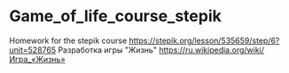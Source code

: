 # Game_of_life_course_stepik
Homework for the stepik course https://stepik.org/lesson/535659/step/6?unit=528765
Разработка игры "Жизнь" https://ru.wikipedia.org/wiki/Игра_«Жизнь»
